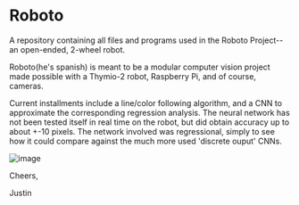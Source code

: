 # Roboto

A repository containing all files and programs used in the Roboto Project--an open-ended, 2-wheel robot.

Roboto(he's spanish) is meant to be a modular computer vision project made possible with a Thymio-2 robot, Raspberry Pi, and of course, cameras.

Current installments include a line/color following algorithm, and a CNN to approximate the corresponding regression analysis. The neural network has not been tested itself in real time on the robot, but did obtain accuracy up to about +-10 pixels. The network involved was regressional, simply to see how it could compare against the much more used 'discrete ouput' CNNs.

![image](https://user-images.githubusercontent.com/29523390/223303890-8d0e2d70-a3bf-4ad2-89bc-2ea2fc0e9855.png)


Cheers,

Justin
